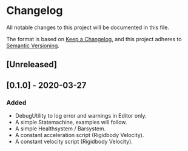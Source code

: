 # Changelog
All notable changes to this project will be documented in this file.

The format is based on [Keep a Changelog](https://keepachangelog.com/en/1.0.0/),
and this project adheres to [Semantic Versioning](https://semver.org/spec/v2.0.0.html).

## [Unreleased]

## [0.1.0] - 2020-03-27
### Added
- DebugUtility to log error and warnings in Editor only.
- A simple Statemachine, examples will follow.
- A simple Healthsystem / Barsystem.
- A constant acceleration script (Rigidbody Velocity).
- A constant velocity script (Rigidbody Velocity).











